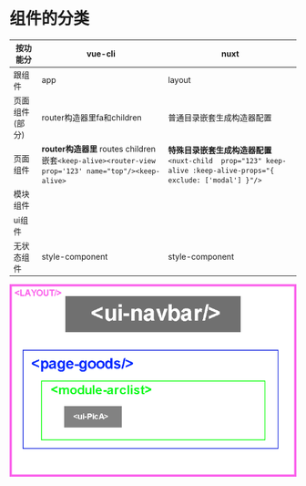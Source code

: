 # 组件的分类

| 按功能分       | vue-cli                                                      | nuxt                                                         |
| -------------- | ------------------------------------------------------------ | ------------------------------------------------------------ |
| 跟组件         | app                                                          | layout                                                       |
| 页面组件(部分) | router构造器里fa和children                                   | 普通目录嵌套生成构造器配置                                   |
| 页面组件       | **router构造器里** routes children嵌套`<keep-alive><router-view prop='123' name="top"/><keep-alive>` | **特殊目录嵌套生成构造器配置**`<nuxt-child  prop="123" keep-alive :keep-alive-props="{ exclude: ['modal'] }"/>` |
| 模块组件       |                                                              |                                                              |
| ui组件         |                                                              |                                                              |
| 无状态组件     | style-component                                              | style-component                                              |



![1566146868286](img/1566146868286.gif)



